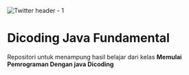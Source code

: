 ![Twitter header - 1](https://user-images.githubusercontent.com/117266406/221605604-eb1dacec-51db-4744-84be-62eb14f5143f.png)

# Dicoding Java Fundamental
Repositori untuk menampung hasil belajar dari kelas **Memulai Pemrograman Dengan java Dicoding**
